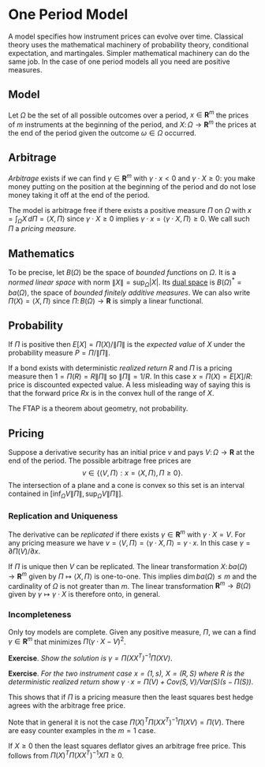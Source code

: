 # One Period Model

A model specifies how instrument prices can evolve over time. Classical
theory uses the mathematical machinery of probability theory, conditional
expectation, and martingales. Simpler mathematical machinery can do the
same job. In the case of one period models all you need are positive
measures.

## Model

Let $\Omega$ be the set of all possible outcomes over a period,
$x\in\mathbf{R}^m$ the prices of $m$ instruments at the beginning of the
period, and $X\colon\Omega\to\mathbf{R}^m$ the prices at the end of the
period given the outcome $\omega\in\Omega$ occurred.

## Arbitrage

_Arbitrage_ exists if we can find $\gamma\in\mathbf{R}^m$ with
$\gamma\cdot x < 0$ and $\gamma\cdot X\ge0$: you make money putting on
the position at the beginning of the period and do not lose money taking
it off at the end of the period.

The model is arbitrage free if there exists a positive measure $\Pi$
on $\Omega$ with $x = \int_\Omega X\,d\Pi = \langle X,\Pi\rangle$
since $\gamma\cdot X\ge0$ implies $\gamma\cdot x = \langle\gamma\cdot
X,\Pi\rangle\ge0$.  We call such $\Pi$ a _pricing measure_.

## Mathematics

To be precise, let $B(\Omega)$ be the space of _bounded functions_
on $\Omega$. It is a _normed linear space_ with norm
$\|X\| = \sup_\Omega|X|$.
Its [dual space](http://en.wikipedia.org/wiki/Dual_space)
is $B(\Omega)^* = ba(\Omega)$, the space
of _bounded finitely additive measures_. We can also write $\Pi(X) =
\langle X,\Pi\rangle$ since $\Pi\colon B(\Omega)\to\mathbf{R}$ is simply
a linear functional.

## Probability

If $\Pi$ is positive then $E[X] = \Pi(X)/\|\Pi\|$ is the _expected value_
of $X$ under the probability measure $P = \Pi/\|\Pi\|$.

If a bond exists with deterministic _realized return_ $R$ and $\Pi$
is a pricing measure then $1 = \Pi(R) = R\|\Pi\|$ so $\|\Pi\| = 1/R$.
In this case $x = \Pi(X) = E[X]/R$: price is discounted expected value.
A less misleading way of saying this is that the forward price $Rx$
is in the convex hull of the range of $X$.

The FTAP is a theorem about geometry, not probability.

## Pricing
Suppose a derivative security has an initial price $v$ and pays
$V\colon\Omega\to\mathbf{R}$ at the end of the period. The possible
arbitrage free prices are
$$
	v\in\{\langle V,\Pi\rangle : x = \langle X,\Pi\rangle,\,\Pi\ge0\}.
$$
The intersection of a plane and a cone is convex so this set is an
interval contained in $[\inf_\Omega V\|\Pi\|,\sup_\Omega V\|\Pi\|]$.

### Replication and Uniqueness

The derivative can be _replicated_ if there exists
$\gamma\in\mathbf{R}^m$ with $\gamma\cdot X = V$.
For any pricing measure we have $v
= \langle V,\Pi\rangle
= \langle \gamma\cdot X,\Pi\rangle
= \gamma\cdot x$.
In this case $\gamma = \partial\Pi(V)/\partial x$.

If $\Pi$ is unique then $V$ can be replicated.  The linear transformation
$X\colon ba(\Omega)\to\mathbf{R}^m$ given by $\Pi\mapsto\langle X,
\Pi\rangle$ is one-to-one.  This implies $\mathrm{dim}\,ba(\Omega)\le
m$ and the cardinality of $\Omega$ is not greater than $m$. The
linear transformation $\mathbf{R}^m\to B(\Omega)$ given by
$\gamma\mapsto\gamma\cdot X$ is therefore onto, in general.

### Incompleteness

Only toy models are complete. Given any positive measure, $\Pi$,
we can a find $\gamma\in\mathbf{R}^m$ that minimizes
$\Pi (\gamma\cdot X - V)^2$. 

__Exercise__. _Show the solution is $\gamma = \Pi(XX^T)^{-1}\Pi(XV)$_.

<!--|
$$
\partial}\Pi (\gamma\cdot X - V)^2/{\partial\gamma}
= 2\Pi(\gamma\cdot X - V)X = 0
$$
|-->

__Exercise__. _For the two instrument case $x = (1,s)$, $X = (R,S)$
where $R$ is the deterministic realized return show
$\gamma\cdot x = \Pi(V) + \mathrm{Cov}(S,V)/\mathrm{Var}(S)(s - \Pi(S))$_.

This shows that if $\Pi$ is a pricing measure then the least squares
best hedge agrees with the arbitrage free price.

Note that in general it is not the case
$\Pi(X)^T\Pi(XX^T)^{-1}\Pi(XV) = \Pi(V)$.
There are easy counter examples in the $m = 1$ case.

If $X\ge0$ then the least squares deflator gives an arbitrage free price.
This follows from $\Pi(X)^T\Pi(XX^T)^{-1}X\Pi\ge0$.

<!--|
$$\begin{align}
\gamma &=
\begin{bmatrix}
R^2 & R\Pi(S)\\
R\Pi(S) & \Pi(S^2)\\
\end{bmatrix}^{-1}
\begin{bmatrix}
R\Pi(V)\\
\Pi(SV)\\
\end{bmatrix}\\
&= \frac{1}{R^2(\Pi(S^2) - \Pi(S)^2)}
\begin{bmatrix}
\Pi(S^2) & -R\Pi(S)\\
-R\Pi(S) & R^2\\
\end{bmatrix}
\begin{bmatrix}
R\Pi(V)\\
\Pi(SV)\\
\end{bmatrix}\\
&= \frac{1}{R^2(\Pi(S^2) - \Pi(S)^2)}
\begin{bmatrix}
\Pi(S^2) R\Pi(V) - R\Pi(S)\Pi(SV)\\
-R\Pi(S) R\Pi(V) + R^2\Pi(SV)\\
\end{bmatrix}\\
&= \frac{1}{\Pi(S^2) - \Pi(S)^2}
\begin{bmatrix}
(\Pi(S^2) \Pi(V) - \Pi(S)\Pi(SV))/R\\
\Pi(SV) - \Pi(S) \Pi(V)\\
\end{bmatrix}\\
\end{align}$$

Note
$$\begin{align}
\Pi(S^2)\Pi(V) - \Pi(S)\Pi(SV)
&=(\Pi(S)^2 + \mathrm{Var}(S))\Pi(V) - \Pi(S)(\Pi(S)\Pi(V) + \mathrm{Cov}(S,V))\\
&= \mathrm{Var}(S)\Pi(V) - \Pi(S)\mathrm{Cov}(S,V)\\
\end{align}$$
|-->
